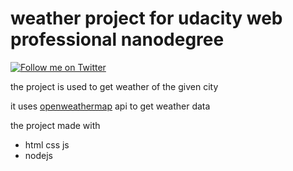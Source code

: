 # weather project for udacity web professional nanodegree

[![Follow me on Twitter](https://img.shields.io/static/v1.svg?label=twitter&message=%20&color=red&logo=twitter&style=social)](https://twitter.com/mfarid_se)

the project is used to get weather of the given city

it uses [openweathermap](https://openweathermap.org/api) api to get weather data

the project made with

- html css js
- nodejs
